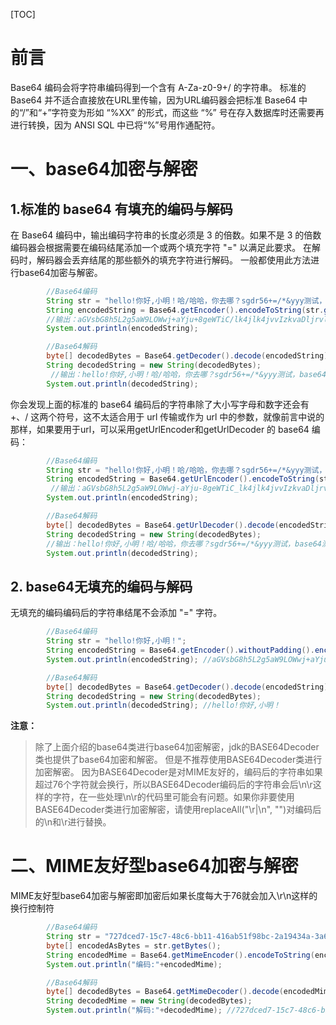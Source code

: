 [TOC]


# 前言
Base64 编码会将字符串编码得到一个含有 A-Za-z0-9+/ 的字符串。
标准的 Base64 并不适合直接放在URL里传输，因为URL编码器会把标准 Base64 中的“/”和“+”字符变为形如 “%XX” 的形式，而这些 “%” 号在存入数据库时还需要再进行转换，因为 ANSI SQL 中已将“%”号用作通配符。


# 一、base64加密与解密

## 1.标准的 base64 有填充的编码与解码
在 Base64 编码中，输出编码字符串的长度必须是 3 的倍数。如果不是 3 的倍数编码器会根据需要在编码结尾添加一个或两个填充字符 "=" 以满足此要求。
在解码时，解码器会丢弃结尾的那些额外的填充字符进行解码。
一般都使用此方法进行base64加密与解密。
```java
        //Base64编码
        String str = "hello!你好,小明！哈/哈哈，你去哪？sgdr56+=/*&yyy测试，base64测试加密解密hgdjuytiytiuyuytiuyirytr";
        String encodedString = Base64.getEncoder().encodeToString(str.getBytes());
        //输出：aGVsbG8h5L2g5aW9LOWwj+aYju+8geWTiC/lk4jlk4jvvIzkvaDljrvlk6rvvJ9zZ2RyNTYrPS8qJnl5eea1i+ivle+8jGJhc2U2NOa1i+ivleWKoOWvhuino+WvhmhnZGp1eXRpeXRpdXl1eXRpdXlpcnl0cg==
        System.out.println(encodedString); 

        //Base64解码
        byte[] decodedBytes = Base64.getDecoder().decode(encodedString);
        String decodedString = new String(decodedBytes);
         //输出：hello!你好,小明！哈/哈哈，你去哪？sgdr56+=/*&yyy测试，base64测试加密解密hgdjuytiytiuyuytiuyirytr
        System.out.println(decodedString);
```

你会发现上面的标准的 base64 编码后的字符串除了大小写字母和数字还会有 +、/ 这两个符号，这不太适合用于 url 传输或作为 url 中的参数，就像前言中说的那样，如果要用于url，可以采用getUrlEncoder和getUrlDecoder 的 base64 编码：

```java
        //Base64编码
        String str = "hello!你好,小明！哈/哈哈，你去哪？sgdr56+=/*&yyy测试，base64测试加密解密hgdjuytiytiuyuytiuyirytr";
        String encodedString = Base64.getUrlEncoder().encodeToString(str.getBytes());
         //输出：aGVsbG8h5L2g5aW9LOWwj-aYju-8geWTiC_lk4jlk4jvvIzkvaDljrvlk6rvvJ9zZ2RyNTYrPS8qJnl5eea1i-ivle-8jGJhc2U2NOa1i-ivleWKoOWvhuino-WvhmhnZGp1eXRpeXRpdXl1eXRpdXlpcnl0cg==
        System.out.println(encodedString);

        //Base64解码
        byte[] decodedBytes = Base64.getUrlDecoder().decode(encodedString);
        String decodedString = new String(decodedBytes);
        //输出：hello!你好,小明！哈/哈哈，你去哪？sgdr56+=/*&yyy测试，base64测试加密解密hgdjuytiytiuyuytiuyirytr
        System.out.println(decodedString); 
```

## 2. base64无填充的编码与解码
无填充的编码编码后的字符串结尾不会添加 "=" 字符。
```java
		//Base64编码
		String str = "hello!你好,小明！";
        String encodedString = Base64.getEncoder().withoutPadding().encodeToString(str.getBytes());
        System.out.println(encodedString); //aGVsbG8h5L2g5aW9LOWwj+aYju+8gQ

        //Base64解码
        byte[] decodedBytes = Base64.getDecoder().decode(encodedString);
        String decodedString = new String(decodedBytes);
        System.out.println(decodedString); //hello!你好,小明！
```

**注意：**

> 除了上面介绍的base64类进行base64加密解密，jdk的BASE64Decoder类也提供了base64加密和解密。
> 但是不推荐使用BASE64Decoder类进行加密解密。
> 因为BASE64Decoder是对MIME友好的，编码后的字符串如果超过76个字符就会换行，所以BASE64Decoder编码后的字符串会后\n\r这样的字符，在一些处理\n\r的代码里可能会有问题。如果你非要使用BASE64Decoder类进行加密解密，请使用replaceAll("\r|\n", "")对编码后的\n和\r进行替换。


# 二、MIME友好型base64加密与解密

MIME友好型base64加密与解密即加密后如果长度每大于76就会加入\r\n这样的换行控制符
```java
		//Base64编码
		String str = "727dced7-15c7-48c6-bb11-416ab51f98bc-2a19434a-3a64-496e-b07b-b51b0445384c-22525be7-82c7-4a72-8594-238712d4d59e";
        byte[] encodedAsBytes = str.getBytes();
        String encodedMime = Base64.getMimeEncoder().encodeToString(encodedAsBytes);
        System.out.println("编码:"+encodedMime);

        //Base64解码
        byte[] decodedBytes = Base64.getMimeDecoder().decode(encodedMime);
        String decodedMime = new String(decodedBytes);
        System.out.println("解码:"+decodedMime); //727dced7-15c7-48c6-bb11-416ab51f98bc-2a19434a-3a64-496e-b07b-b51b0445384c-22525be7-82c7-4a72-8594-238712d4d59e
```